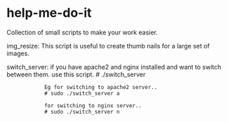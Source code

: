help-me-do-it
=============

Collection of small scripts to make your work easier.

img_resize: This script is useful to create thumb nails for a large set of images. 

switch_server: if you have apache2 and nginx installed and want to switch between them. use this script.
                # ./switch_server <first letter of server name>
                
                Eg for switching to apache2 server..
                # sudo ./switch_server a    
                
                for switching to nginx server..
                # sudo ./switch_server n
